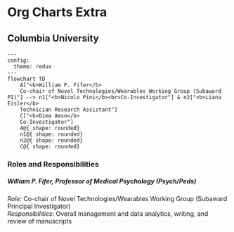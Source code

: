 # Org Charts Extra

## Columbia University

```mermaid
---
config:
  theme: redux
---
flowchart TD
    A["<b>William P. Fifer</b>
    Co-chair of Novel Technologies/Wearables Working Group (Subaward PI)"] --> n1["<b>Nicolo Pini</b><br>Co-Investigator"] & n2["<b>Liana Eisler</b>
    Technician Research Assistant"]
    C["<b>Dima Amso</b>
    Co-Investigator"]
    A@{ shape: rounded}
    n1@{ shape: rounded}
    n2@{ shape: rounded}
    C@{ shape: rounded}
```

### Roles and Responsibilities
##### William P. Fifer, Professor of Medical Psychology (Psych/Peds)
<p style="margin: 0;"><i>Role:</i> Co-chair of Novel Technologies/Wearables Working Group (Subaward Principal Investigator)</p> 
<p style="margin: 0;"><i>Responsibilities:</i> Overall management and data analytics, writing, and review of manuscripts</p>